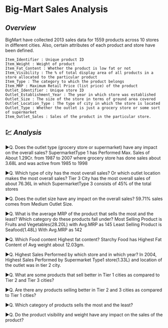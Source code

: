 # Big-Mart Sales Analysis
## _Overview_

BigMart have collected 2013 sales data for 1559 products across 10 stores in different cities. 
Also, certain attributes of each product and store have been defined. 
```
Item_Identifier : Unique product ID
Item_Weight : Weight of product
Item_Fat_Content : Whether the product is low fat or not
Item_Visibility : The % of total display area of all products in a store allocated to the particular product
Item_Type : The category to which the product belongs
Item_MRP : Maximum Retail Price (list price) of the product
Outlet_Identifier : Unique store ID
Outlet_Establishment_Year : The year in which store was established
Outlet_Size : The size of the store in terms of ground area covered
Outlet_Location_Type : The type of city in which the store is located
Outlet_Type : Whether the outlet is just a grocery store or some sort of supermarket
Item_Outlet_Sales : Sales of the product in the particular store.
```
## :chart: _Analysis_ 
:arrow_forward:Q. Does the outlet type (grocery store or supermarket) have any impact on the overall sales? 
SupermarketType 1 has Performed Max. Sales of About 1.29Cr. from 1987 to 2007 where grocery store has done sales about 3.68L and was active from 1985 to 1998 

:arrow_forward:Q. Which type of city has the most overall sales? Or which outlet location makes the most overall sales?
Tier 3 City has the most overall sales of about 76.36L in which SupermarketType 3 consists of 45% of the total stores

:arrow_forward:Q. Does the outlet size have any impact on the overall sales?
59.71% sales comes from Medium Outlet Size.

:arrow_forward:Q. What is the average MRP of the product that sells the most and the least? Which category do these products fall under?
Most Selling Product is Fruits and Vegetables(28.20L) with Avg.MRP as 145
Least Selling Product is Seafood(1.48L) With Avg.MRP as 142

:arrow_forward:Q. Which Food content Highest fat content?
Starchy Food has Highest Fat Content of Avg weight about 12.03gm.

:arrow_forward:Q. Highest Sales Performed by which store and in which year?
In 2004, Highest Sales Performed by Supermarket Type1 store(1.33L) and location of the outlet was in tier 2 city.

:arrow_forward:Q. What are some products that sell better in Tier 1 cities as compared to Tier 2 and Tier 3 cities?


:arrow_forward:Q. Are there any products selling better in Tier 2 and 3 cities as compared to Tier 1 cities?


:arrow_forward:Q. Which category of products sells the most and the least?

:arrow_forward:Q. Do the product visibility and weight have any impact on the sales of the product?
